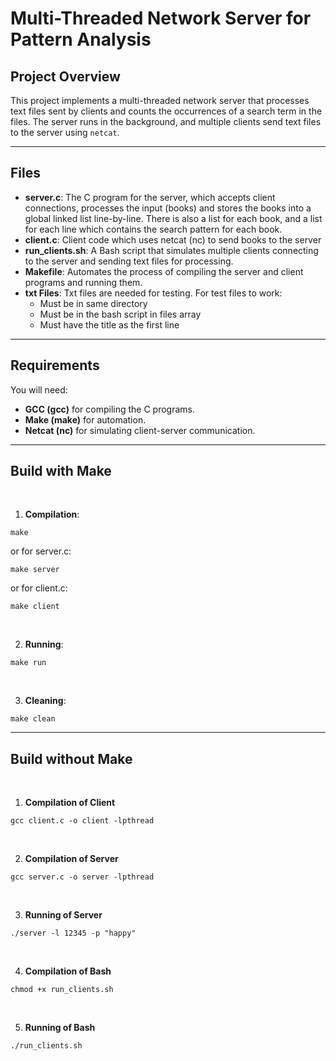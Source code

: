 # Multi-Threaded Network Server for Pattern Analysis


## Project Overview
This project implements a multi-threaded network server that processes text files sent by clients and counts the occurrences of a search term in the files. The server runs in the background, and multiple clients send text files to the server using `netcat`.

---

## Files
- **server.c**: The C program for the server, which accepts client connections, processes the input (books) and stores the books into a global linked list line-by-line. There is also a list for each book, and a list for each line which contains the search pattern for each book.
- **client.c**: Client code which uses netcat (nc) to send books to the server
- **run_clients.sh**: A Bash script that simulates multiple clients connecting to the server and sending text files for processing.
- **Makefile**: Automates the process of compiling the server and client programs and running them.
- **txt Files**: Txt files are needed for testing. For test files to work:
  - Must be in same directory
  - Must be in the bash script in files array
  - Must have the title as the first line

---

## Requirements
You will need:
- **GCC (gcc)** for compiling the C programs.
- **Make (make)** for automation.
- **Netcat (nc)** for simulating client-server communication.


---

## Build with Make

<br>

1. **Compilation**:

``` 
make
``` 

or for server.c:

``` 
make server
``` 

or for client.c: 

``` 
make client
``` 

<br>

2. **Running**:

``` 
make run
``` 

<br>

3. **Cleaning**:

``` 
make clean
```


---

## Build without Make

<br> 

1. **Compilation of Client**

```
gcc client.c -o client -lpthread   
```
<br>

2. **Compilation of Server**

```
gcc server.c -o server -lpthread   
```
<br>

3. **Running of Server**

```
./server -l 12345 -p "happy"
```
<br>

4. **Compilation of Bash**

```
chmod +x run_clients.sh
```
<br>

5. **Running of Bash**

```
./run_clients.sh
```




